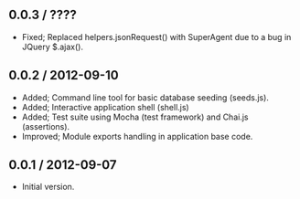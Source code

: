 
0.0.3 / ????
------------

 * Fixed; Replaced helpers.jsonRequest() with SuperAgent due to a bug in JQuery $.ajax().

0.0.2 / 2012-09-10
------------------

 * Added; Command line tool for basic database seeding (seeds.js).
 * Added; Interactive application shell (shell.js)
 * Added; Test suite using Mocha (test framework) and Chai.js (assertions).
 * Improved; Module exports handling in application base code.

0.0.1 / 2012-09-07
------------------

  * Initial version.
